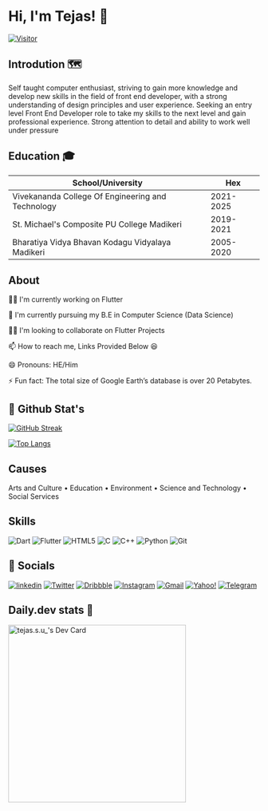 # Hi, I'm Tejas! 👋
[![Visitor](https://visitor-badge.laobi.icu/badge?page_id=tejas-su.tejas-su)](https://github.com/tejas-su) 
## Introdution 🗺️

Self taught computer enthusiast, striving to gain more knowledge and develop new skills in the field of front end developer, with a strong understanding of design principles and user experience. Seeking an entry level Front End Developer role to take my skills to the next level and gain professional experience. Strong attention to detail and ability to work well under pressure





## Education 🎓

| School/University             | Hex                                                                |
| ----------------- | ------------------------------------------------------------------ |
| Vivekananda College Of Engineering and Technology | 2021-2025 |
| St. Michael's Composite PU College Madikeri | 2019-2021 |
| Bharatiya Vidya Bhavan Kodagu Vidyalaya Madikeri | 2005-2020 |




## About
👩‍💻 I'm currently working on Flutter

🧠 I'm currently pursuing my B.E in Computer Science (Data Science)

👯‍♀️ I'm looking to collaborate on Flutter Projects

📫 How to reach me, Links Provided Below 😆

😄 Pronouns: HE/Him

⚡️ Fun fact: The total size of Google Earth’s database is over 20 Petabytes.

## 👀 Github Stat's
[![GitHub Streak](https://streak-stats.demolab.com?user=tejas-su&theme=highcontrast)](https://git.io/streak-stats)

[![Top Langs](https://github-readme-stats.vercel.app/api/top-langs/?username=tejas-su&layout=compact&theme=vision-friendly-dark)](https://github.com/anuraghazra/github-readme-stats)
## Causes

Arts and Culture • Education • Environment • Science and Technology • Social Services
## Skills

![Dart](https://img.shields.io/badge/dart-%230175C2.svg?style=for-the-badge&logo=dart&logoColor=white) 
![Flutter](https://img.shields.io/badge/Flutter-%2302569B.svg?style=for-the-badge&logo=Flutter&logoColor=white)
![HTML5](https://img.shields.io/badge/html5-%23E34F26.svg?style=for-the-badge&logo=html5&logoColor=white)
![C](https://img.shields.io/badge/c-%2300599C.svg?style=for-the-badge&logo=c&logoColor=white)
![C++](https://img.shields.io/badge/c++-%2300599C.svg?style=for-the-badge&logo=c%2B%2B&logoColor=white)
![Python](https://img.shields.io/badge/python-3670A0?style=for-the-badge&logo=python&logoColor=ffdd54)
![Git](https://img.shields.io/badge/git-%23F05033.svg?style=for-the-badge&logo=git&logoColor=white)

## 🔗 Socials


[![linkedin](https://img.shields.io/badge/linkedin-0A66C2?style=for-the-badge&logo=linkedin&logoColor=white)](https://www.linkedin.com/in/s-u-tejas/)
[![Twitter](https://img.shields.io/badge/Twitter-%231DA1F2.svg?style=for-the-badge&logo=Twitter&logoColor=white)](https://twitter.com/tejas_s_u)
[![Dribbble](https://img.shields.io/badge/Dribbble-EA4C89?style=for-the-badge&logo=dribbble&logoColor=white)](https://dribbble.com/tejas-s-u)
[![Instagram](https://img.shields.io/badge/Instagram-%23E4405F.svg?style=for-the-badge&logo=Instagram&logoColor=white)](https://www.instagram.com/tejas.s.u_/)
[![Gmail](https://img.shields.io/badge/Gmail-D14836?style=for-the-badge&logo=gmail&logoColor=white)](teju223652@gmail.com)
[![Yahoo!](https://img.shields.io/badge/Yahoo!-6001D2?style=for-the-badge&logo=Yahoo!&logoColor=white)](tejas_s.u@yahoo.com)
[![Telegram](https://img.shields.io/badge/Telegram-2CA5E0?style=for-the-badge&logo=telegram&logoColor=white)](@tejas-su)

## Daily.dev stats 🙂

<a href="https://app.daily.dev/tejassu"><img src="https://api.daily.dev/devcards/v2/a6yEMabyUyDs9BPlEhGBZ.png?type=default&r=sgh" width="356" alt="tejas.s.u_'s Dev Card"/></a>



